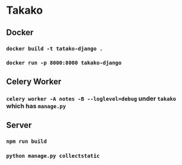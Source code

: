 # Takako

## Docker 

### `docker build -t tatako-django .`
### `docker run -p 8000:8000 takako-django`

## Celery Worker

### `celery worker -A notes -B --loglevel=debug` under `takako` which has `manage.py`

## Server

### `npm run build`
### `python manage.py collectstatic`
